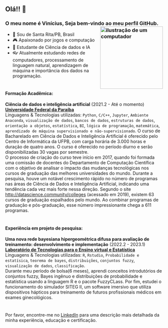 
<link rel="stylesheet" href="https://cdn.jsdelivr.net/gh/devicons/devicon@v2.15.1/devicon.min.css">

## Olá!! 👋
### O meu nome é Vinícius, Seja bem-vindo ao meu perfil GitHub. <img src="https://raw.githubusercontent.com/MicaelliMedeiros/micaellimedeiros/master/image/computer-illustration.png" alt="ilustração de um computador" min-width="200px" max-width="200px" width="200px" align="right">

- 🔰 Sou de Santa Rita/PB, Brasil
- 🎮 Apaixonado por jogos e computação 
- 🧠 Estudante de Ciência de dados e IA
- 👓 Atualmente estudando redes de computadores, processamento de linguagem natural, aprendizagem de máquina e importância dos dados na programação.

# 
#### Formação Acadêmica:

**Ciência de dados e inteligência artificial** (2021.2 - Até o momento) \
[**Universidade Federal da Paraíba**](https://www.ufpb.br/)\
Linguagens & Tecnologias utilizadas: `Python`, `C/C++`, `Jupyter`, `Ambiente Anaconda`, `visualização de dados`, `bancos de dados`, `estruturas de dados`, `orientação a objetos`, `estatística`, `BI`, `lógica de programação`, `matemática`, `aprendizado de máquina supervisionado e não-supervisionado`.
O curso de Bacharelado em Ciência de Dados e Inteligência Artificial é oferecido pelo Centro de Informática da UFPB, com carga horária de 3.000 horas e duração de quatro anos. O curso é oferecido no período diurno e serão disponibilizadas 30 vagas por semestre.\
O processo de criação do curso teve início em 2017, quando foi formada uma comissão de docentes do Departamento de Computação Científica com o objetivo de analisar o impacto das mudanças tecnológicas nos cursos de graduação das melhores universidades do mundo. Durante a pesquisa, houve um notável crescimento rápido no número de programas nas áreas de Ciência de Dados e Inteligência Artificial, indicando uma tendência cada vez mais forte nessa direção. Segundo o site http://datascience.community/colleges (acessado em 2019), existem 63 cursos de graduação espalhados pelo mundo. Ao combinar programas de graduação e pós-graduação, esse número impressionante chega a 611 programas.
#

#### Experiência em projeto de pesquisa:

**Uma nova rede bayesiana hipergeométrica difusa para avaliação de treinamento: desenvolvimento e implementação** (2022.2 - 2023.1)\
[**Laboratório de Tecnologias para o Ensino virtual e Estatística**](http://www.de.ufpb.br/~labteve/) \
Linguagens & Tecnologias utilizadas: `R`, `Rstudio`, `Probabilidade e estatísica`, `teorema de bayes`, `distribuições`, `conjuntos fuzzy`, `visualização de dados`, `classificação`.\
Durante meu período de bolsa(6 meses), aprendi conceitos introdutórios de conjuntos fuzzy, Bayes ingênuo e distribuições de probabilidade e estatística usando a linguagem R e o pacote FuzzyCLass. Por fim, estudei o funcionamento do simulador SITEG II, um software imersivo que utiliza dispositivos hápticos para treinamento de futuros profissionais médicos em exames ginecológicos.
#
Por favor, encontre-me no [LinkedIn](https://www.linkedin.com/in/viniciusvieri/) para uma descrição mais detalhada da minha experiência, educação e certificação.
#
